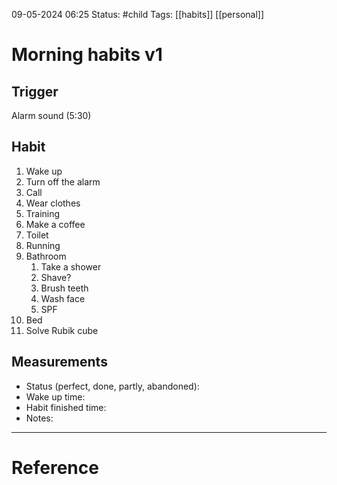 09-05-2024 06:25
Status: #child
Tags: [[habits]] [[personal]]

# Morning habits v1
## Trigger
Alarm sound (5:30)
## Habit
1. Wake up
2. Turn off the alarm
3. Call
4. Wear clothes
5. Training
6. Make a coffee
7. Toilet
8. Running
9. Bathroom
	1. Take a shower
	2. Shave?
	3. Brush teeth
	4. Wash face
	5. SPF
10. Bed
11. Solve Rubik cube
## Measurements
- Status (perfect, done, partly, abandoned): 
- Wake up time: 
- Habit finished time: 
- Notes: 
***
# Reference

